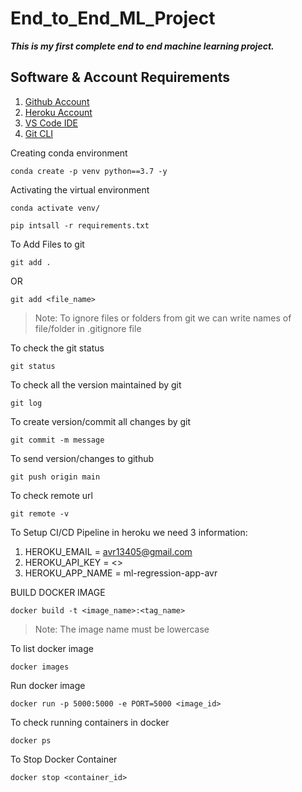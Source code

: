 # End_to_End_ML_Project
***This is my first complete end to end machine learning project.***

## Software & Account Requirements

1. [Github Account](https://github.com)
2. [Heroku Account](https://dashboard.heroku.com/login)
3. [VS Code IDE](https://code.visualstudio.com/download)
4. [Git CLI](https://git-scm.com/downloads)

Creating conda environment
```
conda create -p venv python==3.7 -y
```

Activating the virtual environment
```
conda activate venv/
```

```
pip intsall -r requirements.txt
```

To Add Files to git
``` 
git add .
```
OR
``` 
git add <file_name>
```

> Note: To ignore files or folders from git we can write names of file/folder in  .gitignore file

To check the git status
```
git status
```

To check all the version maintained by git
```
git log
```

To create version/commit all changes by git
```
git commit -m message
```

To send version/changes to github
```
git push origin main
```

To check  remote url
```
git remote -v
```

To Setup CI/CD Pipeline in heroku we need 3 information:
1. HEROKU_EMAIL = avr13405@gmail.com
2. HEROKU_API_KEY = <>
3. HEROKU_APP_NAME = ml-regression-app-avr

BUILD DOCKER IMAGE
```
docker build -t <image_name>:<tag_name>
```
> Note: The image name must be lowercase

To list docker image
```
docker images
```

Run docker image
```
docker run -p 5000:5000 -e PORT=5000 <image_id>
```

To check running containers in docker
```
docker ps
```

To Stop Docker Container
```
docker stop <container_id>
```